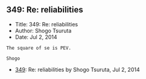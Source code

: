 ## 349: Re: reliabilities

- Title: 349: Re: reliabilities
- Author: Shogo Tsuruta
- Date: Jul 2, 2014
```
The square of se is PEV.

Shogo
```

- [349](0349.md): Re: reliabilities by Shogo Tsuruta, Jul 2, 2014
